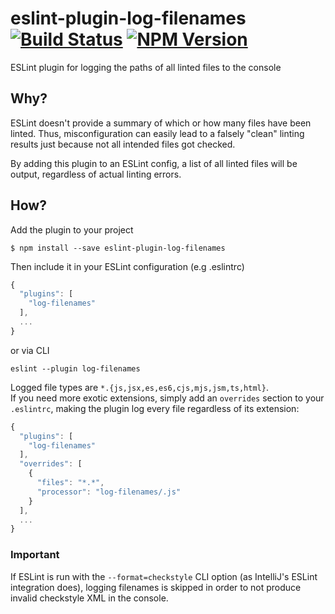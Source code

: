 # eslint-plugin-log-filenames [![Build Status](https://travis-ci.com/justlep/eslint-plugin-log-filenames.svg?branch=master)](https://app.travis-ci.com/github/justlep/eslint-plugin-log-filenames) [![NPM Version][npm-image]][npm-url]
ESLint plugin for logging the paths of all linted files to the console

## Why?
ESLint doesn't provide a summary of which or how many files have been linted. 
Thus, misconfiguration can easily lead to a falsely "clean" linting results just because not all intended files got checked.

By adding this plugin to an ESLint config, a list of all linted files will be output, regardless of actual linting errors.

## How?
Add the plugin to your project
```shell
$ npm install --save eslint-plugin-log-filenames
```

Then include it in your ESLint configuration (e.g .eslintrc)
```javascript
{
  "plugins": [
    "log-filenames"
  ],
  ...
}
```
or via CLI 
```shell
eslint --plugin log-filenames
```

Logged file types are `*.{js,jsx,es,es6,cjs,mjs,jsm,ts,html}`.  
If you need more exotic extensions, simply add an `overrides` section to your `.eslintrc`, 
making the plugin log every file regardless of its extension:

```javascript
{
  "plugins": [
    "log-filenames"
  ],
  "overrides": [
    {
      "files": "*.*",
      "processor": "log-filenames/.js"
    }
  ],
  ...
}
```


### Important
If ESLint is run with the `--format=checkstyle` CLI option (as IntelliJ's ESLint integration does), logging filenames is skipped in order to not produce invalid checkstyle XML in the console.


[npm-image]: https://img.shields.io/npm/v/eslint-plugin-log-filenames.svg
[npm-url]: https://npmjs.org/package/eslint-plugin-log-filenames
